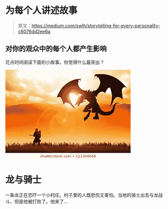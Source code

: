 # 为每个人讲述故事

> 原文：<https://medium.com/swlh/storytelling-for-every-personality-c6076dd2ee6a>

## 对你的观众中的每个人都产生影响

花点时间阅读下面的小故事。你觉得什么最突出？

![](img/19764aa82f123abab3291c4c040ccacc.png)

# 龙与骑士

一条龙正在恐吓一个小村庄。村子里的人既悲伤又害怕。当地的骑士出去与龙战斗，但是他被打败了。他来了…